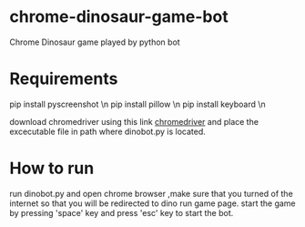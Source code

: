 # chrome-dinosaur-game-bot
Chrome Dinosaur game played by python bot

# Requirements

pip install pyscreenshot \n
pip install pillow \n
pip install keyboard \n

download chromedriver using this link 
[chromedriver](https://chromedriver.storage.googleapis.com/index.html?path=75.0.3770.8/) and place the excecutable file in path where dinobot.py is located.

# How to run 

run dinobot.py and open chrome browser ,make sure that you turned of the internet so that you will be redirected to dino run game page.
start the game by pressing 'space' key and press 'esc' key to start the bot.


